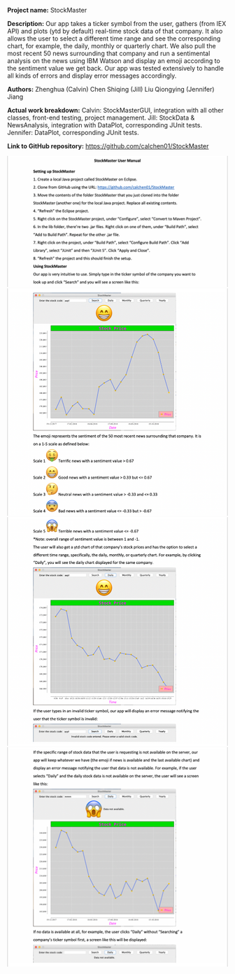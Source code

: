 **Project name:** StockMaster

**Description:** Our app takes a ticker symbol from the user, gathers (from IEX API) and plots (ytd by default) real-time stock
               data of that company. It also allows the user to select a different time range and see the corresponding chart,
               for example, the daily, monthly or quarterly chart. We also pull the most recent 50 news surrounding that
               company and run a sentimental analysis on the news using IBM Watson and display an emoji according to the
               sentiment value we get back. Our app was tested extensively to handle all kinds of errors and display error
               messages accordingly.
               
**Authors:** Zhenghua (Calvin) Chen
         Shiqing (Jill) Liu
         Qiongying (Jennifer) Jiang
         
**Actual work breakdown:** Calvin: StockMasterGUI, integration with all other classes, front-end testing, project management.
                       Jill: StockData & NewsAnalysis, integration with DataPlot, corresponding JUnit tests.
                       Jennifer: DataPlot, corresponding JUnit tests.
                       
**Link to GitHub repository:** https://github.com/calchen01/StockMaster

![user manual pg 1](manualPg1.png)
![user manual pg 2](manualPg2.png)
![user manual pg 3](manualPg3.png)
![user manual pg 4](manualPg4.png)
